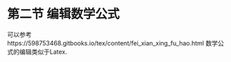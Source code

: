 # 第二节 编辑数学公式

可以参考https://598753468.gitbooks.io/tex/content/fei_xian_xing_fu_hao.html
数学公式的编辑类似于Latex.